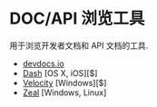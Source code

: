 # DOC/API 浏览工具


用于浏览开发者文档和 API 文档的工具.

* [devdocs.io](http://devdocs.io/)
* [Dash](https://kapeli.com/dash) [OS X, iOS][$]
* [Velocity](https://velocity.silverlakesoftware.com/) [Windows][$]
* [Zeal](https://zealdocs.org/) [Windows, Linux]
